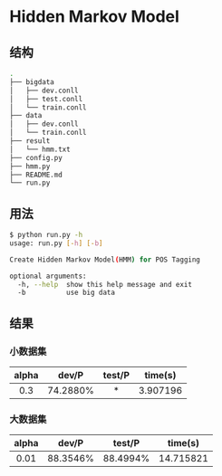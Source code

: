 # Hidden Markov Model

## 结构

```sh
.
├── bigdata
│   ├── dev.conll
│   ├── test.conll
│   └── train.conll
├── data
│   ├── dev.conll
│   └── train.conll
├── result
│   └── hmm.txt
├── config.py
├── hmm.py
├── README.md
└── run.py
```

## 用法

```sh
$ python run.py -h
usage: run.py [-h] [-b]

Create Hidden Markov Model(HMM) for POS Tagging

optional arguments:
  -h, --help  show this help message and exit
  -b          use big data
```

## 结果

### 小数据集

| alpha |  dev/P   | test/P | time(s)  |
| :---: | :------: | :----: | :------: |
|  0.3  | 74.2880% |   *    | 3.907196 |

### 大数据集

| alpha | dev/P | test/P | time(s)  |
| :------: | :-------: | :------: | :------: |
| 0.01  | 88.3546% | 88.4994%  | 14.715821 |